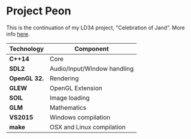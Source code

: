 # Project Peon

This is the continuation of my LD34 project, "Celebration of Jand".
More info [here](http://dooskington.com/ludum-dare-34-postmortem-celebration-of-jand/).

Technology     | Component
---------------|----------
**C++14**      | Core
**SDL2**       | Audio/Input/Window handling
**OpenGL 32.** | Rendering
**GLEW**       | OpenGL Extension
**SOIL**       | Image loading
**GLM**        | Mathematics
**VS2015**     | Windows compilation
**make**       | OSX and Linux compilation